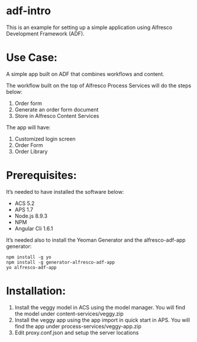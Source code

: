 # adf-intro

This is an example for setting up a simple application using Alfresco Development Framework (ADF).

# Use Case:

A simple app built on ADF that combines workflows and content.

The workflow built on the top of Alfresco Process Services will do the steps below:

1.	Order form
2.	Generate an order form document
3.	Store in Alfresco Content Services

The app will have:

1.	Customized login screen
2.	Order Form
3.	Order Library

# Prerequisites:

It’s needed to have installed the software below:

+ ACS 5.2
+ APS 1.7
+ Node.js 8.9.3
+ NPM
+ Angular Cli 1.6.1

It’s needed also to install the Yeoman Generator and the alfresco-adf-app generator:

```
npm install -g yo
npm install -g generator-alfresco-adf-app
yo alfresco-adf-app
```

# Installation:

1.	Install the veggy model in ACS using the model manager. You will find the model under content-services/veggy.zip
2.	Install the veggy app using the app import in quick start in APS. You will find the app under process-services/veggy-app.zip
3.  Edit proxy.conf.json and setup the server locations

